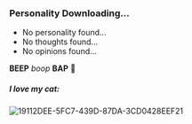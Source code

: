 ### Personality Downloading...

- No personality found...
- No thoughts found...
- No opinions found...

**BEEP** *boop* **BAP** :robot:

##### I love my cat:
![19112DEE-5FC7-439D-87DA-3CD0428EEF21](https://user-images.githubusercontent.com/112982014/189030179-64b77fee-4033-4dfa-9598-ff9d2a15b94d.jpg)
